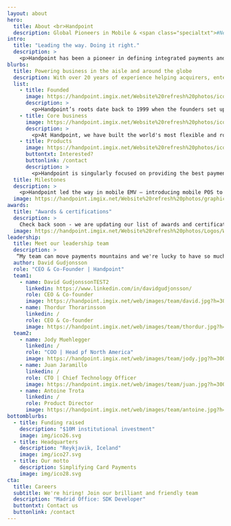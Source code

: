 ```yaml
---
layout: about
hero: 
  title: About <br>Handpoint
  description: Global Pioneers in Mobile & <span class="specialtxt">#NextGenPOS</span>
intro: 
  title: "Leading the way. Doing it right."
  description: > 
    <p>Handpoint has been a pioneer in defining integrated payments and #NextGenPOS, from advancing the checkout experience with mobile technology to launching open payment integrations for all emerging POS platforms -- on 3 continents.</p><p>We provide solutions for merchants, acquirers, payfacs, ISOs and ISVs who are delivering this edge for payments: where customer experience and management matter, where payments are embedded seamlessly, and where mobile technology fuels growth. Handpoint's software terminal, international gateway, and terminal management system enable the future of acquiring, from mPOS and integrated POS to a future without terminals.</p><p class="specialtxt">Handpoint. Go Mobile. Go Global.</p>
blurbs:
  title: Powering business in the aisle and around the globe
  description: With over 20 years of experience helping acquirers, enterprise merchants, and ISVs on 3 continents, we have built a platform that goes way beyond hardware to make mobile payments simple, secure, and scalable.
  list: 
    - title: Founded
      image: https://handpoint.imgix.net/Website%20refresh%20photos/icons/ico22.svg
      description: >
        <p>Handpoint’s roots date back to 1999 when the founders set up a company to leverage first generation mobile technology to help merchants gain visibility and simplify operations.</p><p>Having built the business twice and sold to start over again, the founders have built on years of experience and progressed Handpoint into a leading payments platform designed for next generation point-of-sale.</p>
    - title: Core business
      image: https://handpoint.imgix.net/Website%20refresh%20photos/icons/ico25.svg
      description: >
        <p>At Handpoint, we have built the world's most flexible and robust platform as a service (PaaS) solution for the payments industry. Driven by our core values and goals of making the world of accepting payments more open and accessible, we’ve combined the best of security, modern development best practices, and accessibility to create the payments platform solution of the future.</p>	
    - title: Products
      image: https://handpoint.imgix.net/Website%20refresh%20photos/icons/ico16.svg
      buttontxt: Interested?
      buttonlink: /contact
      description: >
        <p>Handpoint is singularly focused on providing the best payments platform experience possible. To that end, we’ve pre-integrated with a number of card readers, POS solutions, and other payments partners to provide the highest amount of flexibility and power to our customers.</p>
  title: Milestones
  description: >
    <p>Handpoint led the way in mobile EMV – introducing mobile POS to the airlines, emv enabling several airlines for the first time, and delivering the worlds first EMV mobile POS a decade ago. We delivered the world‘s first PCI-P2PE payment applications for mobile EMV and built a state of the art platform for making mobile POS scalable, sustainable, and secure.</p><p>We opened access to that platform with the first simple APIs for iOS and Android, bringing secure EMV to the dynamic space of nextgen pos. We then certified the Handpoint platform on 2 then 3 continents. In 2017 we focused on the cloud, migrating and certifying our platform on AWS and delivering EMV and NFC for web-based points of sale.</p><p>And now as the opportunity for omnicommerce continues to grow, we have expanded from to serve that opportunity with tokenization with multiple acquirers, standalone integrated-ready terminals, and new payment types for omnicommerce, while continuing our global expansion.</p>
  image: https://handpoint.imgix.net/Website%20refresh%20photos/graphics/Timeline.png
awards: 
  title: "Awards & certifications"
  description: >
    Check back soon - we are updating our list of awards and certifications, but we were shortlisted for two 2019 MPE Awards in Best POS Innovation and Best Merchant Payments Partnership, and WON the Best Merchant Payments Partnership in recognition of our innovative international integrated omni-commerce solution with Paysafe.
  image: https://handpoint.imgix.net/Website%20refresh%20photos/Logos/Widgets%20Awards%202019_Page_08.jpg
leadership:
  title: Meet our leadership team
  description: >
   “My team can move payments mountains and we're lucky to have so much talent at our fingertips. Creating the right enabling technology to be the necessary glue in payments is a lot easier when you have great talent that has understanding of the market, experience and background in FinTech, and from an economy where nearly all payments are digital”
  author: David Gudjonsson
  role: "CEO & Co-Founder | Handpoint"
  team1: 
    - name: David GudjonssonTEST2 
      linkedin: https://www.linkedin.com/in/davidgudjonsson/
      role: CEO & Co-founder
      image: https://handpoint.imgix.net/web/images/team/david.jpg?h=300&w=300&fit=crop&crop=focalpoint&fp-x=.1&fp-y=.35&fp-z=1
    - name: Thordur Thorarinsson 
      linkedin: /
      role: CEO & Co-founder
      image: https://handpoint.imgix.net/web/images/team/thordur.jpg?h=300&w=300&fit=crop&crop=focalpoint&fp-x=.1&fp-y=.35&fp-z=1
  team2:
    - name: Jody Muehlegger 
      linkedin: /
      role: "COO | Head pf North America"
      image: https://handpoint.imgix.net/web/images/team/jody.jpg?h=300&w=300&fit=crop&crop=focalpoint&fp-x=.1&fp-y=.35&fp-z=1
    - name: Juan Jaramillo 
      linkedin: /
      role: CTO | Chief Technology Officer
      image: https://handpoint.imgix.net/web/images/team/juan.jpg?h=300&w=300&fit=crop&crop=focalpoint&fp-x=.1&fp-y=.35&fp-z=1
    - name: Antoine Trota
      linkedin: /
      role: Product Director
      image: https://handpoint.imgix.net/web/images/team/antoine.jpg?h=300&w=300&fit=crop&crop=focalpoint&fp-x=.1&fp-y=.35&fp-z=1
bottomblurbs:
  - title: Funding raised
    description: "$10M institutional investment"
    image: img/ico26.svg
  - title: Headquarters
    description: "Reykjavik, Iceland"
    image: img/ico27.svg
  - title: Our motto
    description: Simplifying Card Payments
    image: img/ico28.svg
cta: 
  title: Careers
  subtitle: We're hiring! Join our brilliant and friendly team
  description: "Madrid Office: SDK Developer"
  buttontxt: Contact us
  buttonlink: /contact
--- 
```

